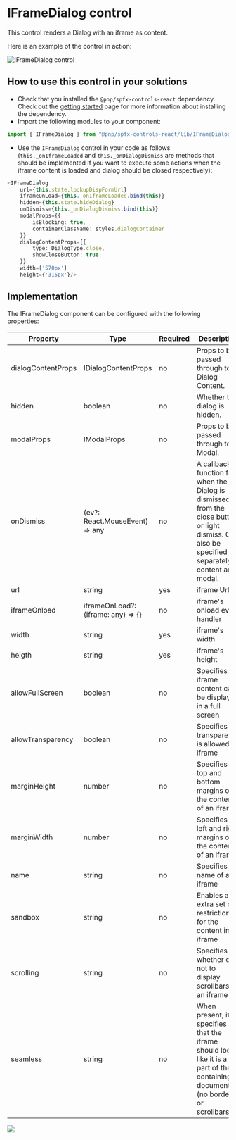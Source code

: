 # IFrameDialog control

This control renders a Dialog with an iframe as content.

Here is an example of the control in action:

![IFrameDialog control](../assets/FieldLookupRendererDialog.png)

## How to use this control in your solutions

- Check that you installed the `@pnp/spfx-controls-react` dependency. Check out the [getting started](../#getting-started) page for more information about installing the dependency.
- Import the following modules to your component:

```TypeScript
import { IFrameDialog } from "@pnp/spfx-controls-react/lib/IFrameDialog";
```

- Use the `IFrameDialog` control in your code as follows (`this._onIframeLoaded` and `this._onDialogDismiss` are methods that should be implemented if you want to execute some actions when the iframe content is loaded and dialog should be closed respectively):

```TypeScript
<IFrameDialog 
    url={this.state.lookupDispFormUrl}
    iframeOnLoad={this._onIframeLoaded.bind(this)}
    hidden={this.state.hideDialog}
    onDismiss={this._onDialogDismiss.bind(this)}
    modalProps={{
        isBlocking: true,
        containerClassName: styles.dialogContainer
    }}
    dialogContentProps={{
        type: DialogType.close,
        showCloseButton: true
    }}
    width={'570px'}
    height={'315px'}/>
```

## Implementation

The IFrameDialog component can be configured with the following properties:

| Property | Type | Required | Description |
| ---- | ---- | ---- | ---- |
| dialogContentProps | IDialogContentProps | no | Props to be passed through to Dialog Content. |
| hidden | boolean | no | Whether the dialog is hidden. |
| modalProps | IModalProps | no | Props to be passed through to Modal. |
| onDismiss | (ev?: React.MouseEvent<HTMLButtonElement>) => any | no | A callback function for when the Dialog is dismissed from the close button or light dismiss. Can also be specified separately in content and modal. |
| url | string | yes | iframe Url |
| iframeOnload | iframeOnLoad?: (iframe: any) => {} | no | iframe's onload event handler |
| width | string | yes | iframe's width |
| heigth | string | yes | iframe's height |
| allowFullScreen | boolean | no | Specifies if iframe content can be displayed in a full screen |
| allowTransparency | boolean | no | Specifies if transparency is allowed in iframe |
| marginHeight | number | no | Specifies the top and bottom margins of the content of an iframe |
| marginWidth | number | no | Specifies the left and right margins of the content of an iframe |
| name | string | no | Specifies the name of an iframe |
| sandbox | string | no | Enables an extra set of restrictions for the content in an iframe |
| scrolling | string | no | Specifies whether or not to display scrollbars in an iframe |
| seamless | string | no | When present, it specifies that the iframe should look like it is a part of the containing document (no borders or scrollbars) |

![](https://telemetry.sharepointpnp.com/sp-dev-fx-controls-react/wiki/controls/IFrameDialog)

